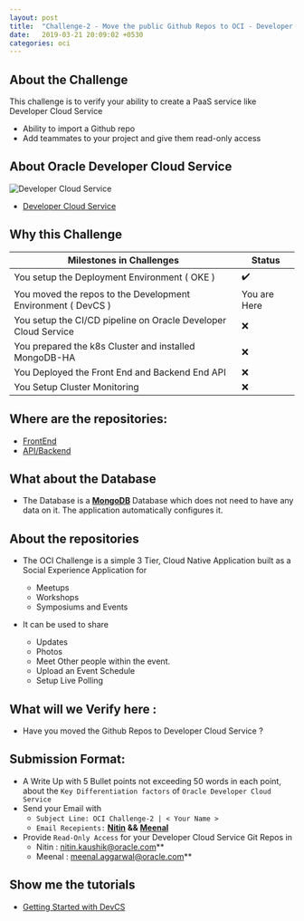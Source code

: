 ```yaml
---
layout: post
title:  "Challenge-2 - Move the public Github Repos to OCI - Developer Cloud Service"
date:   2019-03-21 20:09:02 +0530
categories: oci
---
```



About the Challenge
---
This challenge is to verify your ability to create a PaaS service like Developer Cloud Service 
* Ability to import a Github repo
* Add teammates to your project and give them read-only access
<!--more-->


## About Oracle Developer Cloud Service 
![Developer Cloud Service](https://docs.oracle.com/en/cloud/paas/developer-cloud/sp_common/shared-images/cloudgs_developer.png)
* [Developer Cloud Service](https://cloud.oracle.com/developer_service)

## Why this Challenge

<table>
<thead>
	<tr>
		<th>Milestones in Challenges</th>
		<th>Status</th>
	</tr>
</thead>
<tbody>
	<tr>
		<td>You setup the Deployment Environment ( OKE )</td>
		<td> ✔️ </td>
	</tr>
	<tr>
		<td>You moved the repos to the Development Environment ( DevCS )</td>
		<td> You are Here </td>
	</tr>
	<tr>
		<td>You setup the CI/CD pipeline on Oracle Developer Cloud Service</td>
		<td> ❌ </td>
	</tr>
	<tr>
		<td>You prepared the k8s Cluster and installed MongoDB-HA</td>
		<td> ❌ </td>
	</tr>
	<tr>
		<td>You Deployed the Front End and Backend End API</td>
		<td> ❌ </td>
	</tr>
	<tr>
		<td>You Setup Cluster Monitoring</td>
		<td>❌</td>
	</tr>
</tbody>
</table>

## Where are the repositories:
* [FrontEnd](https://github.com/vamsiramakrishnan/ora-se-symposium-frontend)
* [API/Backend](https://github.com/vamsiramakrishnan/ora-se-symposium-backend)

## What about the Database
* The Database is a **<u>MongoDB</u>** Database which does not need to have any data on it. The application automatically configures it. 

## About the repositories
* The OCI Challenge is a simple 3 Tier, Cloud Native Application built as a Social Experience Application for 
  * Meetups
  * Workshops 
  * Symposiums and Events

* It can be used to share
  * Updates 
  * Photos 
  * Meet Other people within the event. 
  * Upload an Event Schedule
  * Setup Live Polling

## What will we Verify here : 
* Have you moved the Github Repos to Developer Cloud Service ?


## Submission Format: 
* A Write Up with 5 Bullet points not exceeding 50 words in each point, about the `Key Differentiation factors` of `Oracle Developer Cloud Service`
* Send your Email with 
  * `Subject Line: OCI Challenge-2 | < Your Name >`
  * `Email Recepients:` **[Nitin](mailto:nitin.kaushik@oracle.com) && [Meenal](mailto:meenal.aggarwal@oracle.com)**
* Provide `Read-Only Access` for your Developer Cloud Service Git Repos in
  * Nitin : nitin.kaushik@oracle.com**
  * Meenal : meenal.aggarwal@oracle.com**

## Show me the tutorials 
* [Getting Started with DevCS](https://docs.oracle.com/en/cloud/paas/developer-cloud/index.html)

